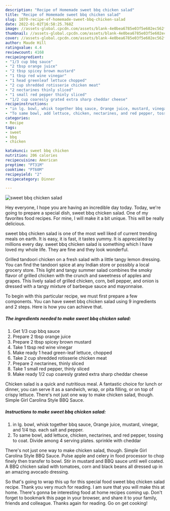 ```yaml
---
description: "Recipe of Homemade sweet bbq chicken salad"
title: "Recipe of Homemade sweet bbq chicken salad"
slug: 1070-recipe-of-homemade-sweet-bbq-chicken-salad
date: 2022-01-02T16:58:25.768Z
image: //assets-global.cpcdn.com/assets/blank-4e0bea6785e03f5e602ec562f230caae08da540cada707380b4fe1bbebba43da.png
thumbnail: //assets-global.cpcdn.com/assets/blank-4e0bea6785e03f5e602ec562f230caae08da540cada707380b4fe1bbebba43da.png
cover: //assets-global.cpcdn.com/assets/blank-4e0bea6785e03f5e602ec562f230caae08da540cada707380b4fe1bbebba43da.png
author: Maude Hill
ratingvalue: 4.4
reviewcount: 4168
recipeingredient:
- "1/3 cup bbq sauce"
- "2 tbsp orange juice"
- "2 tbsp spicey brown mustard"
- "1 tbsp red wine vinegar"
- "1 head greenleaf lettuce chopped"
- "2 cup shredded rotisserie chicken meat"
- "2 nectarines thinly sliced"
- "1 small red pepper thinly sliced"
- "1/2 cup coaresly grated extra sharp cheddar cheese"
recipeinstructions:
- "in lg. bowl, whisk together bbq sauce, Orange juice, mustard, vinegar, and 1/4 tsp. each salt and pepper."
- "To same bowl, add lettuce, chicken, nectarines, and red pepper, tossing to coat. Divide among 4 serving plates. sprinkle with cheddar"
categories:
- Recipe
tags:
- sweet
- bbq
- chicken

katakunci: sweet bbq chicken 
nutrition: 206 calories
recipecuisine: American
preptime: "PT31M"
cooktime: "PT60M"
recipeyield: "2"
recipecategory: Dinner

---
```



![sweet bbq chicken salad](//assets-global.cpcdn.com/assets/blank-4e0bea6785e03f5e602ec562f230caae08da540cada707380b4fe1bbebba43da.png)

Hey everyone, I hope you are having an incredible day today. Today, we're going to prepare a special dish, sweet bbq chicken salad. One of my favorites food recipes. For mine, I will make it a bit unique. This will be really delicious.

sweet bbq chicken salad is one of the most well liked of current trending meals on earth. It is easy, it is fast, it tastes yummy. It is appreciated by millions every day. sweet bbq chicken salad is something which I have loved my whole life. They are fine and they look wonderful.

Grilled tandoori chicken on a fresh salad with a little tangy lemon dressing. You can find the tandoori spice at any Indian store or possibly a local grocery store. This light and tangy summer salad combines the smoky flavor of grilled chicken with the crunch and sweetness of apples and grapes. This lively salad of grilled chicken, corn, bell pepper, and onion is dressed with a tangy mixture of barbeque sauce and mayonnaise.


To begin with this particular recipe, we must first prepare a few components. You can have sweet bbq chicken salad using 9 ingredients and 2 steps. Here is how you can achieve that.

<!--inarticleads1-->

##### The ingredients needed to make sweet bbq chicken salad:

1. Get 1/3 cup bbq sauce
1. Prepare 2 tbsp orange juice
1. Prepare 2 tbsp spicey brown mustard
1. Take 1 tbsp red wine vinegar
1. Make ready 1 head green-leaf lettuce, chopped
1. Take 2 cup shredded rotisserie chicken meat
1. Prepare 2 nectarines, thinly sliced
1. Take 1 small red pepper, thinly sliced
1. Make ready 1/2 cup coaresly grated extra sharp cheddar cheese


Chicken salad is a quick and nutritious meal. A fantastic choice for lunch or dinner, you can serve it as a sandwich, wrap, or pita filling, or on top of crispy lettuce. There&#39;s not just one way to make chicken salad, though. Simple Girl Carolina Style BBQ Sauce. 

<!--inarticleads2-->

##### Instructions to make sweet bbq chicken salad:

1. in lg. bowl, whisk together bbq sauce, Orange juice, mustard, vinegar, and 1/4 tsp. each salt and pepper.
1. To same bowl, add lettuce, chicken, nectarines, and red pepper, tossing to coat. Divide among 4 serving plates. sprinkle with cheddar


There&#39;s not just one way to make chicken salad, though. Simple Girl Carolina Style BBQ Sauce. Pulse apple and celery in food processor to chop finely then transfer to bowl. Stir in mustard and BBQ sauce until well coated. A BBQ chicken salad with tomatoes, corn and black beans all dressed up in an amazing avocado dressing. 

So that's going to wrap this up for this special food sweet bbq chicken salad recipe. Thank you very much for reading. I am sure that you will make this at home. There's gonna be interesting food at home recipes coming up. Don't forget to bookmark this page in your browser, and share it to your family, friends and colleague. Thanks again for reading. Go on get cooking!
